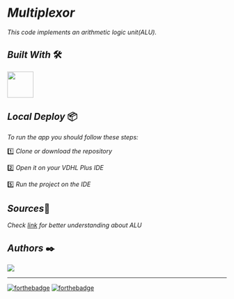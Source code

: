 # ***Multiplexor***

*This code implements an arithmetic logic unit(ALU).*

## ***Built With*** 🛠️

<p align="left">
  <a href="https://vhdplus.com/" target="_blank"> <img src="https://vhdplus.com/img/ogimage.png" height="60" width = "60"></a>
</p>

## ***Local Deploy*** 📦

*To run the app you should follow these steps:*

1️⃣ *Clone or download the repository*

2️⃣ *Open it on your VDHL Plus IDE*

5️⃣ *Run the project on the IDE*


## ***Sources***📎

*Check [link](https://www.ecured.cu/Unidad_Aritm%C3%A9tico_L%C3%B3gica) for better understanding about ALU*

## ***Authors*** ✒️

<p align="left">
  <a href="https://github.com/danielaolartebo" target="_blank"> <img src="https://images.weserv.nl/?url=avatars.githubusercontent.com/u/53228651?v=4&h=60&w=60&fit=cover&mask=circle"></a>
</p>

---

[![forthebadge](https://forthebadge.com/images/badges/built-with-love.svg)](https://forthebadge.com)
[![forthebadge](https://forthebadge.com/images/badges/for-you.svg)](https://forthebadge.com)
